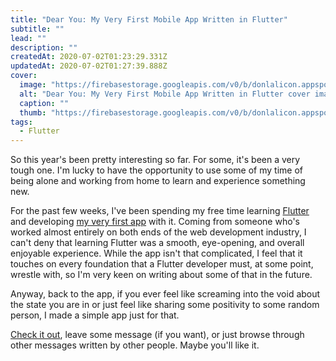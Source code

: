 ```yaml
---
title: "Dear You: My Very First Mobile App Written in Flutter"
subtitle: ""
lead: ""
description: ""
createdAt: 2020-07-02T01:23:29.331Z
updatedAt: 2020-07-02T01:27:39.888Z
cover: 
  image: "https://firebasestorage.googleapis.com/v0/b/donlalicon.appspot.com/o/images%2Fflutter-logo-sharing.png?alt=media&token=08b2fcf4-ed78-4dd0-a620-906f814f73e6"
  alt: "Dear You: My Very First Mobile App Written in Flutter cover image"
  caption: ""
  thumb: "https://firebasestorage.googleapis.com/v0/b/donlalicon.appspot.com/o/images%2Fflutter-logo-sharing_thumb.png?alt=media&token=46b4a2a6-8eab-43dd-839f-33aa8290976f"
tags: 
  - Flutter
---
```

<p>So this year's been pretty interesting so far. For some, it's been a very tough one. I'm lucky to have the opportunity to use some of my time of being alone and working from home to learn and experience something new.</p><p>For the past few weeks, I've been spending my free time learning <a href="https://flutter.dev/" rel="noopener noreferrer nofollow">Flutter</a> and developing <a href="https://dearyou.app/" rel="noopener noreferrer nofollow">my very first app</a> with it. Coming from someone who's worked almost entirely on both ends of the web development industry, I can't deny that learning Flutter was a smooth, eye-opening, and overall enjoyable experience. While the app isn't that complicated, I feel that it touches on every foundation that a Flutter developer must, at some point, wrestle with, so I'm very keen on writing about some of that in the future.</p><p>Anyway, back to the app, if you ever feel like screaming into the void about the state you are in or just feel like sharing some positivity to some random person, I made a simple app just for that.</p><p><a href="https://dearyou.app/" rel="noopener noreferrer nofollow">Check it out</a>, leave some message (if you want), or just browse through other messages written by other people. Maybe you'll like it.</p>